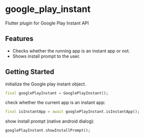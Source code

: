 # google_play_instant

Flutter plugin for Google Play Instant API

## Features

* Checks whether the running app is an instant app or not.
* Shows install prompt to the user.

## Getting Started

initialize the Google play instant object.

```dart
final googlePlayInstant = GooglePlayInstant();
```

check whether the current app is an instant app:

```dart
final isInstantApp = await googlePlayInstant.isInstantApp();
```

show install prompt (native android dialog):

```dart
googlePlayInstant.showInstallPrompt();
```
